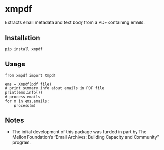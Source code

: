 # xmpdf
Extracts email metadata and text body from a PDF containing emails.

## Installation

    pip install xmpdf

## Usage

    from xmpdf import Xmpdf

    ems = Xmpdf(pdf_file)
    # print summary info about emails in PDF file
    print(ems.info())
    # process emails
    for m in ems.emails:
        process(m)

## Notes
* The initial development of this package was funded in part by The Mellon Foundation’s “Email Archives: Building Capacity and Community” program.
